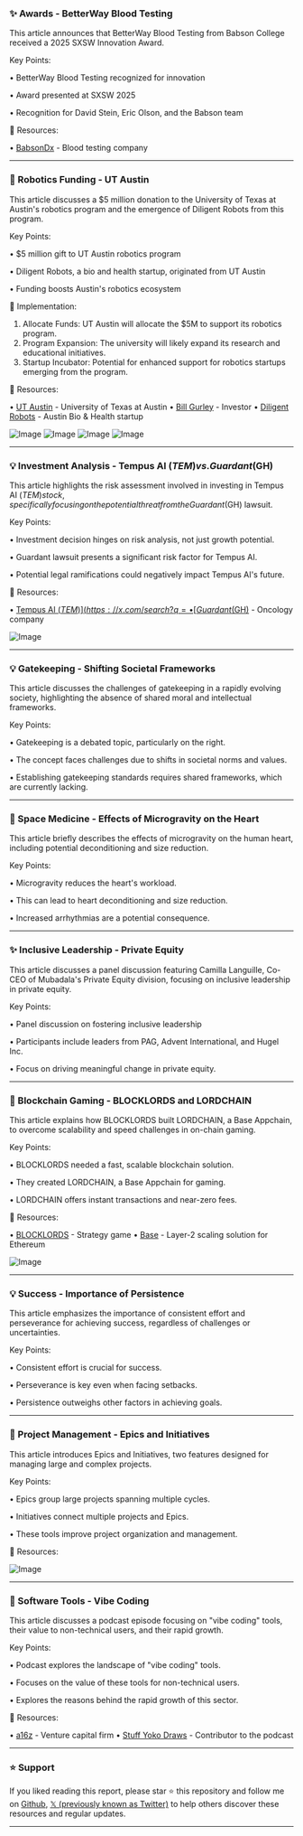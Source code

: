 ### ✨ Awards - BetterWay Blood Testing

This article announces that BetterWay Blood Testing from Babson College received a 2025 SXSW Innovation Award.

Key Points:

• BetterWay Blood Testing recognized for innovation

• Award presented at SXSW 2025

• Recognition for David Stein, Eric Olson, and the Babson team


🔗 Resources:

• [BabsonDx](https://x.com/babsondx) - Blood testing company


---

### 🤖 Robotics Funding - UT Austin

This article discusses a $5 million donation to the University of Texas at Austin's robotics program and the emergence of Diligent Robots from this program.

Key Points:

• $5 million gift to UT Austin robotics program

• Diligent Robots, a bio and health startup, originated from UT Austin

• Funding boosts Austin's robotics ecosystem


🚀 Implementation:

1.  Allocate Funds:  UT Austin will allocate the $5M to support its robotics program.
2.  Program Expansion:  The university will likely expand its research and educational initiatives.
3.  Startup Incubator: Potential for enhanced support for robotics startups emerging from the program.


🔗 Resources:

• [UT Austin](https://x.com/UTAustin) - University of Texas at Austin
• [Bill Gurley](https://x.com/bgurley) - Investor
• [Diligent Robots](https://x.com/DiligentRobots) - Austin Bio & Health startup

![Image](https://pbs.twimg.com/media/GlXuh8UWcAE023R?format=jpg&name=360x360)
![Image](https://pbs.twimg.com/media/GlXuh8TWcAAUud8?format=jpg&name=360x360)
![Image](https://pbs.twimg.com/media/GlXuh8TWcAQJj1e?format=jpg&name=360x360)
![Image](https://pbs.twimg.com/media/GlXuh8UWcAYiSA5?format=jpg&name=360x360)


---

### 💡 Investment Analysis - Tempus AI ($TEM) vs. Guardant ($GH)

This article highlights the risk assessment involved in investing in Tempus AI ($TEM) stock, specifically focusing on the potential threat from the Guardant ($GH) lawsuit.

Key Points:

•  Investment decision hinges on risk analysis, not just growth potential.

• Guardant lawsuit presents a significant risk factor for Tempus AI.

•  Potential legal ramifications could negatively impact Tempus AI's future.


🔗 Resources:

• [Tempus AI ($TEM)](https://x.com/search?q=%24TEM&src=cashtag_click) -  Healthcare AI company
• [Guardant ($GH)](https://x.com/search?q=%24GH&src=cashtag_click) - Oncology company

![Image](https://pbs.twimg.com/media/GmCjP30XMAA9NDx?format=jpg&name=small)


---

### 💡 Gatekeeping - Shifting Societal Frameworks

This article discusses the challenges of gatekeeping in a rapidly evolving society, highlighting the absence of shared moral and intellectual frameworks.

Key Points:

•  Gatekeeping is a debated topic, particularly on the right.

•  The concept faces challenges due to shifts in societal norms and values.

•  Establishing gatekeeping standards requires shared frameworks, which are currently lacking.


---

### 🤖 Space Medicine - Effects of Microgravity on the Heart

This article briefly describes the effects of microgravity on the human heart, including potential deconditioning and size reduction.

Key Points:

• Microgravity reduces the heart's workload.

• This can lead to heart deconditioning and size reduction.

• Increased arrhythmias are a potential consequence.


---

### ✨ Inclusive Leadership - Private Equity

This article discusses a panel discussion featuring Camilla Languille, Co-CEO of Mubadala's Private Equity division, focusing on inclusive leadership in private equity.

Key Points:

• Panel discussion on fostering inclusive leadership

•  Participants include leaders from PAG, Advent International, and Hugel Inc.

• Focus on driving meaningful change in private equity.


---

### 🚀 Blockchain Gaming - BLOCKLORDS and LORDCHAIN

This article explains how BLOCKLORDS built LORDCHAIN, a Base Appchain, to overcome scalability and speed challenges in on-chain gaming.

Key Points:

• BLOCKLORDS needed a fast, scalable blockchain solution.

•  They created LORDCHAIN, a Base Appchain for gaming.

• LORDCHAIN offers instant transactions and near-zero fees.


🔗 Resources:

• [BLOCKLORDS](https://x.com/BLOCKLORDS) - Strategy game
• [Base](https://x.com/buildonbase) - Layer-2 scaling solution for Ethereum


![Image](https://pbs.twimg.com/ext_tw_video_thumb/1897949420689260544/pu/img/K_kyVtFd78_cc7yb.jpg)


---

### 💡 Success - Importance of Persistence

This article emphasizes the importance of consistent effort and perseverance for achieving success, regardless of challenges or uncertainties.

Key Points:

•  Consistent effort is crucial for success.

•  Perseverance is key even when facing setbacks.

•  Persistence outweighs other factors in achieving goals.


---

### 🚀 Project Management - Epics and Initiatives

This article introduces Epics and Initiatives, two features designed for managing large and complex projects.

Key Points:

• Epics group large projects spanning multiple cycles.

• Initiatives connect multiple projects and Epics.

•  These tools improve project organization and management.


🔗 Resources:

![Image](https://pbs.twimg.com/amplify_video_thumb/1900395464438194176/img/blOPXfO99L0yW6aS.jpg)


---

### 🚀  Software Tools - Vibe Coding

This article discusses a podcast episode focusing on "vibe coding" tools, their value to non-technical users, and their rapid growth.

Key Points:

•  Podcast explores the landscape of "vibe coding" tools.

•  Focuses on the value of these tools for non-technical users.

•  Explores the reasons behind the rapid growth of this sector.


🔗 Resources:

• [a16z](https://x.com/a16z) - Venture capital firm
• [Stuff Yoko Draws](https://x.com/stuffyokodraws) -  Contributor to the podcast


---

### ⭐️ Support

If you liked reading this report, please star ⭐️ this repository and follow me on [Github](https://github.com/Drix10), [𝕏 (previously known as Twitter)](https://x.com/DRIX_10_) to help others discover these resources and regular updates.

---